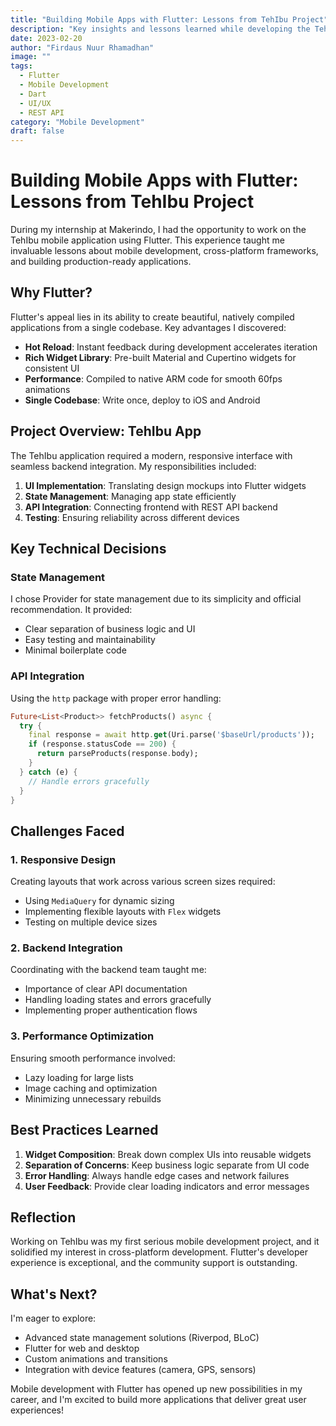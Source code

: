 ```yaml
---
title: "Building Mobile Apps with Flutter: Lessons from TehIbu Project"
description: "Key insights and lessons learned while developing the TehIbu mobile application using Flutter during my internship at Makerindo."
date: 2023-02-20
author: "Firdaus Nuur Rhamadhan"
image: ""
tags:
  - Flutter
  - Mobile Development
  - Dart
  - UI/UX
  - REST API
category: "Mobile Development"
draft: false
---
```


# Building Mobile Apps with Flutter: Lessons from TehIbu Project

During my internship at Makerindo, I had the opportunity to work on the TehIbu mobile application using Flutter. This experience taught me invaluable lessons about mobile development, cross-platform frameworks, and building production-ready applications.

## Why Flutter?

Flutter's appeal lies in its ability to create beautiful, natively compiled applications from a single codebase. Key advantages I discovered:

- **Hot Reload**: Instant feedback during development accelerates iteration
- **Rich Widget Library**: Pre-built Material and Cupertino widgets for consistent UI
- **Performance**: Compiled to native ARM code for smooth 60fps animations
- **Single Codebase**: Write once, deploy to iOS and Android

## Project Overview: TehIbu App

The TehIbu application required a modern, responsive interface with seamless backend integration. My responsibilities included:

1. **UI Implementation**: Translating design mockups into Flutter widgets
2. **State Management**: Managing app state efficiently
3. **API Integration**: Connecting frontend with REST API backend
4. **Testing**: Ensuring reliability across different devices

## Key Technical Decisions

### State Management
I chose Provider for state management due to its simplicity and official recommendation. It provided:
- Clear separation of business logic and UI
- Easy testing and maintainability
- Minimal boilerplate code

### API Integration
Using the `http` package with proper error handling:
```dart
Future<List<Product>> fetchProducts() async {
  try {
    final response = await http.get(Uri.parse('$baseUrl/products'));
    if (response.statusCode == 200) {
      return parseProducts(response.body);
    }
  } catch (e) {
    // Handle errors gracefully
  }
}
```

## Challenges Faced

### 1. Responsive Design
Creating layouts that work across various screen sizes required:
- Using `MediaQuery` for dynamic sizing
- Implementing flexible layouts with `Flex` widgets
- Testing on multiple device sizes

### 2. Backend Integration
Coordinating with the backend team taught me:
- Importance of clear API documentation
- Handling loading states and errors gracefully
- Implementing proper authentication flows

### 3. Performance Optimization
Ensuring smooth performance involved:
- Lazy loading for large lists
- Image caching and optimization
- Minimizing unnecessary rebuilds

## Best Practices Learned

1. **Widget Composition**: Break down complex UIs into reusable widgets
2. **Separation of Concerns**: Keep business logic separate from UI code
3. **Error Handling**: Always handle edge cases and network failures
4. **User Feedback**: Provide clear loading indicators and error messages

## Reflection

Working on TehIbu was my first serious mobile development project, and it solidified my interest in cross-platform development. Flutter's developer experience is exceptional, and the community support is outstanding.

## What's Next?

I'm eager to explore:
- Advanced state management solutions (Riverpod, BLoC)
- Flutter for web and desktop
- Custom animations and transitions
- Integration with device features (camera, GPS, sensors)

Mobile development with Flutter has opened up new possibilities in my career, and I'm excited to build more applications that deliver great user experiences!
